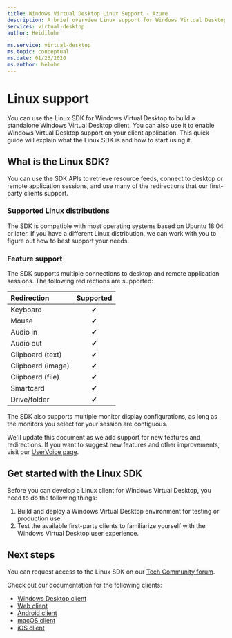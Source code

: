 ```yaml
---
title: Windows Virtual Desktop Linux Support - Azure
description: A brief overview Linux support for Windows Virtual Desktop.
services: virtual-desktop
author: Heidilohr

ms.service: virtual-desktop
ms.topic: conceptual
ms.date: 01/23/2020
ms.author: helohr
---
```

# Linux support

You can use the Linux SDK for Windows Virtual Desktop to build a standalone Windows Virtual Desktop client. You can also use it to enable Windows Virtual Desktop support on your client application. This quick guide will explain what the Linux SDK is and how to start using it.

## What is the Linux SDK?

You can use the SDK APIs to retrieve resource feeds, connect to desktop or remote application sessions, and use many of the redirections that our first-party clients support.

### Supported Linux distributions

The SDK is compatible with most operating systems based on Ubuntu 18.04 or later. If you have a different Linux distribution, we can work with you to figure out how to best support your needs.

### Feature support

The SDK supports multiple connections to desktop and remote application sessions. The following redirections are supported:

| Redirection       | Supported |
| :---------------- | :-------: |
| Keyboard          | &#10004;  |
| Mouse             | &#10004;  |
| Audio in          | &#10004;  |
| Audio out         | &#10004;  |
| Clipboard (text)  | &#10004;  |
| Clipboard (image) | &#10004;  |
| Clipboard (file)  | &#10004;  |
| Smartcard         | &#10004;  |
| Drive/folder      | &#10004;  |

The SDK also supports multiple monitor display configurations, as long as the monitors you select for your session are contiguous.

We'll update this document as we add support for new features and redirections. If you want to suggest new features and other improvements, visit our [UserVoice page](https://go.microsoft.com/fwlink/?linkid=2116523).

## Get started with the Linux SDK

Before you can develop a Linux client for Windows Virtual Desktop, you need to do the following things:

1. Build and deploy a Windows Virtual Desktop environment for testing or production use.
2. Test the available first-party clients to familiarize yourself with the Windows Virtual Desktop user experience.

## Next steps

You can request access to the Linux SDK on our [Tech Community forum](https://go.microsoft.com/fwlink/?linkid=2116541).

Check out our documentation for the following clients:

- [Windows Desktop client](connect-windows-7-and-10.md)
- [Web client](connect-web.md)
- [Android client](connect-android.md)
- [macOS client](connect-macos.md)
- [iOS client](connect-ios.md)
